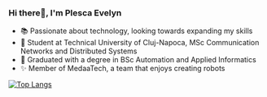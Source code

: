 <!--
**plescaevelyn/plescaevelyn** is a ✨ _special_ ✨ repository because its `README.md` (this file) appears on your GitHub profile.

Here are some ideas to get you started:

- 🔭 I’m currently working on ...
- 🌱 I’m currently learning ...
- 👯 I’m looking to collaborate on ...
- 🤔 I’m looking for help with ...
- 💬 Ask me about ...
- 📫 How to reach me: ...
- 😄 Pronouns: ...
- ⚡ Fun fact: ...
-->

### Hi there👋, I'm Plesca Evelyn
- 📚 Passionate about technology, looking towards expanding my skills
- 🏫 Student at Technical University of Cluj-Napoca, MSc Communication Networks and Distributed Systems
- 🏫 Graduated with a degree in BSc Automation and Applied Informatics
- ✨ Member of MedaaTech, a team that enjoys creating robots

[![Top Langs](https://github-readme-stats.vercel.app/api/top-langs/?username=plescaevelyn)](https://github.com/plescaevelyn)

<!-- 
[![GitHub Streak](https://streak-stats.demolab.com?user=plescaevelyn)](https://git.io/streak-stats)
<br>

 -->
